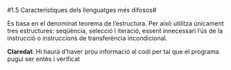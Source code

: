 #1.5 Característiques dels llenguatges més difosos#

Es basa en el denominat teorema de l’estructura. Per això utilitza
únicament tres estructures: seqüència, selecció i iteració, essent innecessari
l’ús de la instrucció o instruccions de transferència incondicional.

**Claredat**: Hi haurà d’haver prou informació al codi per tal que el programa pugui ser
entès i verificat

